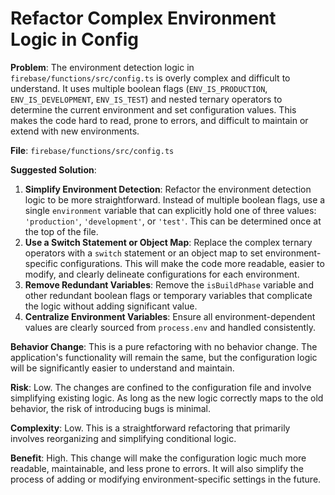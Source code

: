 # Refactor Complex Environment Logic in Config

**Problem**: The environment detection logic in `firebase/functions/src/config.ts` is overly complex and difficult to understand. It uses multiple boolean flags (`ENV_IS_PRODUCTION`, `ENV_IS_DEVELOPMENT`, `ENV_IS_TEST`) and nested ternary operators to determine the current environment and set configuration values. This makes the code hard to read, prone to errors, and difficult to maintain or extend with new environments.

**File**: `firebase/functions/src/config.ts`

**Suggested Solution**:
1. **Simplify Environment Detection**: Refactor the environment detection logic to be more straightforward. Instead of multiple boolean flags, use a single `environment` variable that can explicitly hold one of three values: `'production'`, `'development'`, or `'test'`. This can be determined once at the top of the file.
2. **Use a Switch Statement or Object Map**: Replace the complex ternary operators with a `switch` statement or an object map to set environment-specific configurations. This will make the code more readable, easier to modify, and clearly delineate configurations for each environment.
3. **Remove Redundant Variables**: Remove the `isBuildPhase` variable and other redundant boolean flags or temporary variables that complicate the logic without adding significant value.
4. **Centralize Environment Variables**: Ensure all environment-dependent values are clearly sourced from `process.env` and handled consistently.

**Behavior Change**: This is a pure refactoring with no behavior change. The application's functionality will remain the same, but the configuration logic will be significantly easier to understand and maintain.

**Risk**: Low. The changes are confined to the configuration file and involve simplifying existing logic. As long as the new logic correctly maps to the old behavior, the risk of introducing bugs is minimal.

**Complexity**: Low. This is a straightforward refactoring that primarily involves reorganizing and simplifying conditional logic.

**Benefit**: High. This change will make the configuration logic much more readable, maintainable, and less prone to errors. It will also simplify the process of adding or modifying environment-specific settings in the future.
